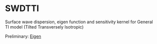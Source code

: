 # SWDTTI
Surface wave dispersion, eigen function and sensitivity kernel for General TI model (Tilted Transversely Isotropic)

Preliminary:
[Eigen](http://eigen.tuxfamily.org/index.php?title=Main_Page)
